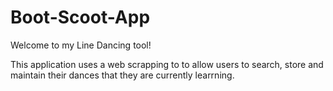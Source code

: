 # Boot-Scoot-App

Welcome to my Line Dancing tool!

This application uses a web scrapping to to allow users to search, store and maintain their dances that they are currently learrning.

